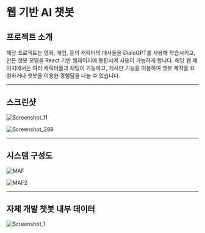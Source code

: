 # 웹 기반 AI 챗봇

## 프로젝트 소개
해당 프로젝트는 영화, 게임, 등의 캐릭터의 대사들을 DialoGPT를 사용해 학습시키고, 
만든 챗봇 모델을 React 기반 웹페이지에 통합시켜 사용이 가능하게 합니다. 해당 웹
페이지에서는 여러 캐릭터들과 채팅이 가능하고, 게시판 기능을 이용하여 챗봇 제작을
요청하거나 챗봇을 이용한 경험담을 나눌 수 있습니다.

---
## 스크린샷

![Screenshot_11](https://github.com/inhaexpress/3-1StartUp/assets/113282148/60b2de2d-b205-4646-acb0-1451806c02b7)

![Screenshot_288](https://github.com/inhaexpress/3-1StartUp/assets/113282148/7987788c-e270-4808-a004-33a62eab0347)

---
## 시스템 구성도

![MAF](https://github.com/inhaexpress/3-1StartUp/assets/113282148/c506b3b1-ef67-4217-a45f-47b462a3e089)

![MAF2](https://github.com/inhaexpress/3-1StartUp/assets/113282148/62da2777-f779-445e-a4c9-92a6fe007dbb)

---
## 자체 개발 챗봇 내부 데이터

![Screenshot_1](https://github.com/inhaexpress/3-1StartUp/assets/113282148/6fe3445d-d334-415d-a686-46e4e563bd8c)
